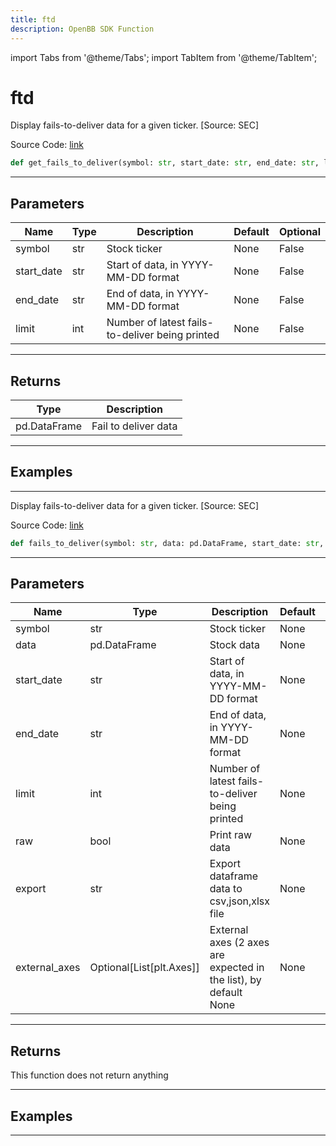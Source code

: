 ```yaml
---
title: ftd
description: OpenBB SDK Function
---
```


import Tabs from '@theme/Tabs';
import TabItem from '@theme/TabItem';

# ftd

<Tabs>
<TabItem value="model" label="Model" default>

Display fails-to-deliver data for a given ticker. [Source: SEC]

Source Code: [link](https://github.com/OpenBB-finance/OpenBBTerminal/tree/main/openbb_terminal/stocks/dark_pool_shorts/sec_model.py#L59)

```python
def get_fails_to_deliver(symbol: str, start_date: str, end_date: str, limit: int) -> DataFrame
```
---

## Parameters

| Name | Type | Description | Default | Optional |
| ---- | ---- | ----------- | ------- | -------- |
| symbol | str | Stock ticker | None | False |
| start_date | str | Start of data, in YYYY-MM-DD format | None | False |
| end_date | str | End of data, in YYYY-MM-DD format | None | False |
| limit | int | Number of latest fails-to-deliver being printed | None | False |

---

## Returns

| Type | Description |
| ---- | ----------- |
| pd.DataFrame | Fail to deliver data |

---

## Examples

---



</TabItem>
<TabItem value="view" label="View">

Display fails-to-deliver data for a given ticker. [Source: SEC]

Source Code: [link](https://github.com/OpenBB-finance/OpenBBTerminal/tree/main/openbb_terminal/stocks/dark_pool_shorts/sec_view.py#L28)

```python
def fails_to_deliver(symbol: str, data: pd.DataFrame, start_date: str, end_date: str, limit: int, raw: bool, export: str, external_axes: Optional[List[matplotlib.axes._axes.Axes]]) -> None
```
---

## Parameters

| Name | Type | Description | Default | Optional |
| ---- | ---- | ----------- | ------- | -------- |
| symbol | str | Stock ticker | None | False |
| data | pd.DataFrame | Stock data | None | False |
| start_date | str | Start of data, in YYYY-MM-DD format | None | False |
| end_date | str | End of data, in YYYY-MM-DD format | None | False |
| limit | int | Number of latest fails-to-deliver being printed | None | False |
| raw | bool | Print raw data | None | False |
| export | str | Export dataframe data to csv,json,xlsx file | None | False |
| external_axes | Optional[List[plt.Axes]] | External axes (2 axes are expected in the list), by default None | None | True |

---

## Returns

This function does not return anything

---

## Examples

---



</TabItem>
</Tabs>